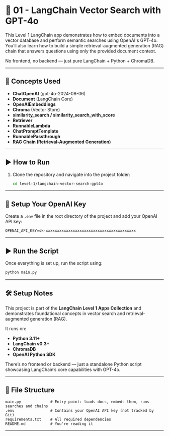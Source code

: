 # 🧠 01 - LangChain Vector Search with GPT-4o

This Level 1 LangChain app demonstrates how to embed documents into a vector database and perform semantic searches using OpenAI's GPT-4o. You’ll also learn how to build a simple retrieval-augmented generation (RAG) chain that answers questions using only the provided document context.

No frontend, no backend — just pure LangChain + Python + ChromaDB.

---

## 🧩 Concepts Used

- **ChatOpenAI** (gpt-4o-2024-08-06)
- **Document** (LangChain Core)
- **OpenAIEmbeddings**
- **Chroma** (Vector Store)
- **similarity_search / similarity_search_with_score**
- **Retriever**
- **RunnableLambda**
- **ChatPromptTemplate**
- **RunnablePassthrough**
- **RAG Chain (Retrieval-Augmented Generation)**

---

## ▶️ How to Run

1. Clone the repository and navigate into the project folder:

   ```bash
   cd level-1/langchain-vector-search-gpt4o
   ```

---

## 🔐 Setup Your OpenAI Key

Create a `.env` file in the root directory of the project and add your OpenAI API key:

```env
OPENAI_API_KEY=sk-xxxxxxxxxxxxxxxxxxxxxxxxxxxxxxxxxxxxxxxx

```

---

## ▶️ Run the Script

Once everything is set up, run the script using:

```bash
python main.py

```

---

## 🛠️ Setup Notes

This project is part of the **LangChain Level 1 Apps Collection** and demonstrates foundational concepts in vector search and retrieval-augmented generation (RAG).

It runs on:

- **Python 3.11+**
- **LangChain v0.3+**
- **ChromaDB**
- **OpenAI Python SDK**

There’s no frontend or backend — just a standalone Python script showcasing LangChain’s core capabilities with GPT-4o.

---

## 📁 File Structure

```text
main.py             # Entry point: loads docs, embeds them, runs searches and chains
.env                # Contains your OpenAI API key (not tracked by Git)
requirements.txt    # All required dependencies
README.md           # You're reading it

```

---
